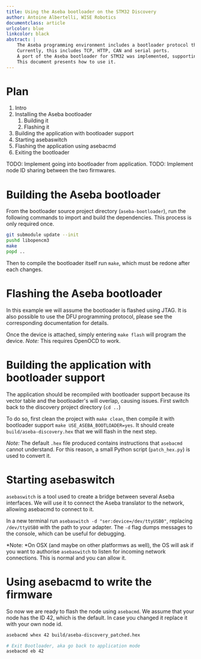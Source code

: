 ```yaml
---
title: Using the Aseba bootloader on the STM32 Discovery
author: Antoine Albertelli, WISE Robotics
documentclass: article
urlcolor: blue
linkcolor: black
abstract: |
    The Aseba programming environment includes a bootloader protocol that can be used to upgrades nodes over different transport layers.
    Currently, this includes TCP, HTTP, CAN and serial ports.
    A port of the Aseba bootloader for STM32 was implemented, supporting upgrade via CAN.
    This document presents how to use it.
---
```


# Plan

1. Intro
2. Installing the Aseba bootloader
    1. Building it
    2. Flashing it
3. Building the application with bootloader support
4. Starting asebaswitch
5. Flashing the application using asebacmd
6. Exiting the bootloader

TODO: Implement going into bootloader from application.
TODO: Implement node ID sharing between the two firmwares.


# Building the Aseba bootloader
From the bootloader source project directory (`aseba-bootloader`), run the following commands to import and build the dependencies.
This process is only required once.

```bash
git submodule update --init
pushd libopencm3
make
popd ..
```

Then to compile the bootloader itself run `make`, which must be redone after each changes.

# Flashing the Aseba bootloader
In this example we will assume the bootloader is flashed using JTAG.
It is also possible to use the DFU programming protocol, please see the corresponding documentation for details.

Once the device is attached, simply entering `make flash` will program the device.
*Note:* This requires OpenOCD to work.

# Building the application with bootloader support
The application should be recompiled with bootloader support because its vector table and the bootloader's will overlap, causing issues.
First switch back to the discovery project directory (`cd ..`)

To do so, first clean the project with `make clean`, then compile it with bootloader support `make USE_ASEBA_BOOTLOADER=yes`.
It should create `build/aseba-discovery.hex` that we will flash in the next step.

*Note:* The default `.hex` file produced contains instructions that `asebacmd`  cannot understand.
    For this reason, a small Python script (`patch_hex.py`) is used to convert it.

# Starting asebaswitch
`asebaswitch` is a tool used to create a bridge between several Aseba interfaces.
We will use it to connect the Aseba translator to the network, allowing asebacmd to connect to it.

In a new terminal run `asebaswitch -d "ser:device=/dev/ttyUSB0"`, replacing `/dev/ttyUSB0` with the path to your adapter.
The `-d` flag dumps messages to the console, which can be useful for debugging.

*Note: *On OSX (and maybe on other platformws as well), the OS will ask if you want to authorise `asebaswitch` to listen for incoming network connections.
This is normal and you can allow it.

# Using asebacmd to write the firmware

So now we are ready to flash the node using `asebacmd`.
We assume that your node has the ID 42, which is the default.
In case you changed it replace it with your own node id.

```bash
asebacmd whex 42 build/aseba-discovery_patched.hex

# Exit Bootloader, aka go back to application mode
asebacmd eb 42
```
